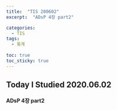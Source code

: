 ```yaml
---
title:  "TIS 200602"
excerpt:  "ADsP 4장 part2"

categories:
  - TIS
tags:
  - 통계
  
toc: true
toc_sticky: true
---
```


## Today I Studied 2020.06.02

#### ADsP 4장 part2


